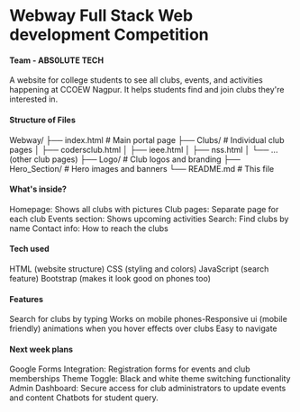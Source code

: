 # Webway Full Stack Web development Competition
<h4> Team - ABS0LUTE TECH </h4>
A website for college students to see all clubs, events, and activities happening at CCOEW Nagpur. It helps students find and join clubs they're interested in.
<h4>Structure of Files</h4>
Webway/
├── index.html                 # Main portal page
├── Clubs/                    # Individual club pages
│   ├── codersclub.html
│   ├── ieee.html
│   ├── nss.html
│   └── ... (other club pages)
├── Logo/                     # Club logos and branding
├── Hero_Section/            # Hero images and banners
└── README.md                # This file<br>
<h4>What's inside?</h4>
Homepage: Shows all clubs with pictures
Club pages: Separate page for each club
Events section: Shows upcoming activities
Search: Find clubs by name
Contact info: How to reach the clubs<br>
<h4>Tech used</h4>
HTML (website structure)
CSS (styling and colors)
JavaScript (search feature)
Bootstrap (makes it look good on phones too)<br>
<h4>Features</h4>
Search for clubs by typing
Works on mobile phones-Responsive ui (mobile friendly)
animations when you hover effects over clubs
Easy to navigate<br>
<h4>Next week plans</h4>
Google Forms Integration: Registration forms for events and club memberships
Theme Toggle: Black and white theme switching functionality
Admin Dashboard: Secure access for club administrators to update events and content
Chatbots for student query.
